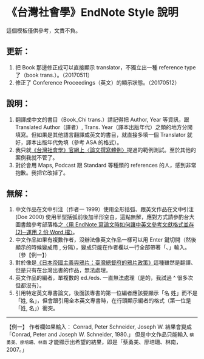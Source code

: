 # 《台灣社會學》EndNote Style 說明

這個模板僅供參考，文責不負。

## 更新：
1. 把 Book 那邊修正成可以直接顯示 translator，不獨立出一種 reference type 了（book trans.）。（20170511）
2. 修正了 Conference Proceedings（英文）的顯示狀態。（20170512）

## 說明：
1. 翻譯成中文的書目（Book\_Chi trans.）請記得把 Author, Year 等資訊，跟 Translated Author（譯者）, Trans. Year（譯本出版年代）之類的地方分開填寫。但如果是其他語言翻譯成英文的書目，就直接多填一個 Translator 就好，譯本出版年代免填（參考 ASA 的格式）。
2. 我只就[《台灣社會學》官網上〈論文撰寫體例〉](http://www.ios.sinica.edu.tw/journal/ts-32/32-submitnote.pdf)提過的範例測試。至於其他的案例我就不管了。
3. 對於會用 Maps, Podcast 跟 Standard 等種類的 references 的人，感到非常抱歉。我把它改掉了。

## 無解：
1. 中文作品在文中引注（作者一 1999）使用全形括弧、跟英文作品在文中引注 (Doe 2000) 使用半型括弧前後加半形空白，這點無解，應對方式請參酌台大圖書館參考部落格之[〈用 EndNote 寫論文時如何讓中英文參考文獻格式並存 (2)─運用 2 份 Word 檔〉](http://tul.blog.ntu.edu.tw/archives/3585)。
2. 中文作品如果有複數作者，沒辦法像英文作品一樣可以用 Enter 鍵切開（然後顯示的時候變成用 , 分隔），變成只能在作者欄以一行全部帶著「、」輸入。（參【例一】）
3. 對於像是[《日本帝國主義與鴉片：臺灣總督府的鴉片政策》](http://www.books.com.tw/products/0010747120)這種雖然是翻譯、但是只有在台灣出書的作品，無法處理。
4. 英文作品的編者，單複數的 ed./eds. 一直無法處理（是的，我試過 ^ 很多次但都沒有）。
5. 引用特定英文專書論文，後面該專書的第一位編者應該要顯示「名 姓」而不是「姓, 名」，但會跟引用全本英文專書時，在行頭顯示編者的格式（第一位是「姓, 名」）衝突。

---- 
【例一】
作者欄如果輸入：
	Conrad, Peter
	Schneider, Joseph W.
結果會變成「Conrad, Peter and Joseph W. Schneider, 1980.」
但是中文作品只能輸入 `蔡勇美、廖培珊、林南` 才能顯示出希望的結果，即是「蔡勇美、廖培珊、林南，2007。」
